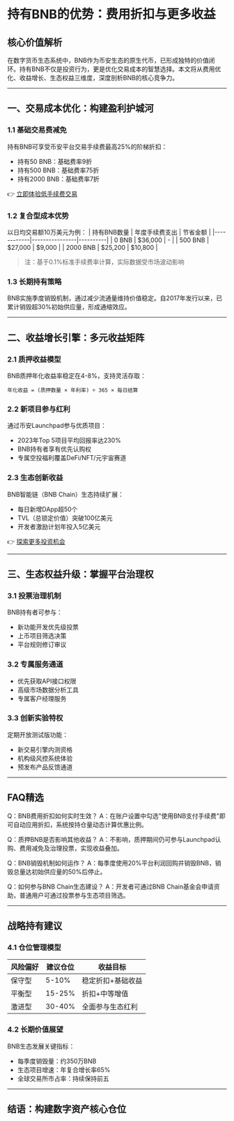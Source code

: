 # 持有BNB的优势：费用折扣与更多收益

## 核心价值解析

在数字货币生态系统中，BNB作为币安生态的原生代币，已形成独特的价值闭环。持有BNB不仅是投资行为，更是优化交易成本的智慧选择。本文将从费用优化、收益增长、生态权益三维度，深度剖析BNB的核心竞争力。

---

## 一、交易成本优化：构建盈利护城河

### 1.1 基础交易费减免
持有BNB可享受币安平台交易手续费最高25%的阶梯折扣：
- 持有50 BNB：基础费率9折
- 持有500 BNB：基础费率75折
- 持有2000 BNB：基础费率7折

👉 [立即体验低手续费交易](https://bit.ly/okx_welcome)

### 1.2 复合型成本优势
以日均交易额10万美元为例：
| 持有BNB数量 | 年度手续费支出 | 节省金额 |
|------------|----------------|----------|
| 0 BNB      | $36,000        | -        |
| 500 BNB    | $27,000        | $9,000   |
| 2000 BNB   | $25,200        | $10,800  |

> 注：基于0.1%标准手续费率计算，实际数据受市场波动影响

### 1.3 长期持有策略
BNB实施季度销毁机制，通过减少流通量维持价值稳定。自2017年发行以来，已累计销毁超30%初始供应量，形成通缩效应。

---

## 二、收益增长引擎：多元收益矩阵

### 2.1 质押收益模型
BNB质押年化收益率稳定在4-8%，支持灵活存取：
```text
年化收益 = (质押数量 × 年利率) ÷ 365 × 每日结算
```

### 2.2 新项目参与红利
通过币安Launchpad参与优质项目：
- 2023年Top 5项目平均回报率达230%
- BNB持有者享有优先认购权
- 专属空投福利覆盖DeFi/NFT/元宇宙赛道

### 2.3 生态创新收益
BNB智能链（BNB Chain）生态持续扩展：
- 每日新增DApp超50个
- TVL（总锁定价值）突破100亿美元
- 开发者激励计划年投入5亿美元

👉 [探索更多投资机会](https://bit.ly/okx_welcome)

---

## 三、生态权益升级：掌握平台治理权

### 3.1 投票治理机制
BNB持有者可参与：
- 新功能开发优先级投票
- 上币项目筛选决策
- 平台规则修订审议

### 3.2 专属服务通道
- 优先获取API接口权限
- 高级市场数据分析工具
- 专属客户经理服务

### 3.3 创新实验特权
定期开放测试版功能：
- 新交易引擎内测资格
- 机构级风控系统体验
- 预发布产品反馈通道

---

## FAQ精选

Q：BNB费用折扣如何实时生效？
A：在账户设置中勾选"使用BNB支付手续费"即可自动应用折扣，系统按持仓量动态计算优惠比例。

Q：质押BNB是否影响其他收益？
A：不影响，质押期间仍可参与Launchpad认购、费用减免及治理投票，实现收益叠加。

Q：BNB销毁机制如何运作？
A：每季度使用20%平台利润回购并销毁BNB，销毁总量达初始供应量的50%后停止。

Q：如何参与BNB Chain生态建设？
A：开发者可通过BNB Chain基金会申请资助，普通用户可通过投票参与生态项目筛选。

---

## 战略持有建议

### 4.1 仓位管理模型
| 风险偏好 | 建议仓位 | 收益目标 |
|----------|----------|----------|
| 保守型   | 5-10%    | 稳定折扣+基础收益 |
| 平衡型   | 15-25%   | 折扣+中等增值 |
| 激进型   | 30-40%   | 全面参与生态红利 |

### 4.2 长期价值展望
BNB生态发展关键指标：
- 每季度销毁量：约350万BNB
- 生态项目增速：年复合增长率65%
- 全球交易所市占率：持续保持前五

---

## 结语：构建数字资产核心仓位
